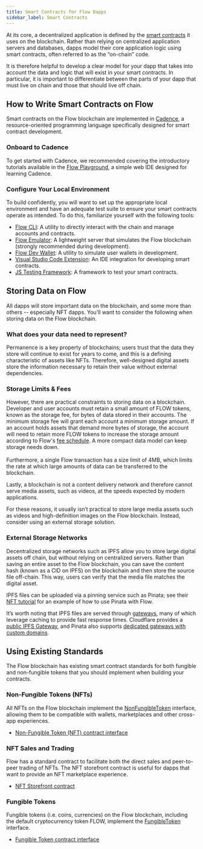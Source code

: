 ```yaml
---
title: Smart Contracts for Flow Dapps
sidebar_label: Smart Contracts
---
```


At its core, a decentralized application is defined by the [smart contracts](https://en.wikipedia.org/wiki/Smart_contract) it uses on the blockchain. Rather than relying on centralized application servers and databases, dapps model their core application logic using smart contracts, often referred to as the “on-chain” code.

It is therefore helpful to develop a clear model for your dapp that takes into account the data and logic that will exist in your smart contracts. In particular, it is important to differentiate between the parts of your dapp that must live on chain and those that should live off chain.

## How to Write Smart Contracts on Flow

Smart contracts on the Flow blockchain are implemented in [Cadence](https://github.com/onflow/cadence), a resource-oriented programming language specifically designed for smart contract development.

### Onboard to Cadence

To get started with Cadence, we recommended covering the introductory tutorials available in the [Flow Playground](https://play.onflow.org/), a simple web IDE designed for learning Cadence.

### Configure Your Local Environment

To build confidently, you will want to set up the appropriate local environment and have an adequate test suite to ensure your smart contracts operate as intended. To do this, familiarize yourself with the following tools:

- [Flow CLI](../tools/flow-cli/): A utility to directly interact with the chain and manage accounts and contracts.
- [Flow Emulator](../tools/emulator/): A lightweight server that simulates the Flow blockchain (strongly recommended during development).
- [Flow Dev Wallet](https://github.com/onflow/fcl-dev-wallet/): A utility to simulate user wallets in development.
- [Visual Studio Code Extension](../tools/vscode-extension/): An IDE integration for developing smart contracts.
- [JS Testing Framework](https://github.com/onflow/flow-js-testing): A framework to test your smart contracts.

## Storing Data on Flow

All dapps will store important data on the blockchain, and some more than others -- especially NFT dapps. You’ll want to consider the following when storing data on the Flow blockchain.

### What does your data need to represent?

Permanence is a key property of blockchains; users trust that the data they store will continue to exist for years to come, and this is a defining characteristic of assets like NFTs. Therefore, well-designed digital assets store the information necessary to retain their value without external dependencies.

### Storage Limits & Fees

However, there are practical constraints to storing data on a blockchain. Developer and user accounts must retain a small amount of FLOW tokens, known as the storage fee, for bytes of data stored in their accounts. The minimum storage fee will grant each account a minimum storage amount. If an account holds assets that demand more bytes of storage, the account will need to retain more FLOW tokens to increase the storage amount according to Flow's [fee schedule](../build/key-concepts/fees.md#fees). A more compact data model can keep storage needs down. \
 \
Furthermore, a single Flow transaction has a size limit of 4MB, which limits the rate at which large amounts of data can be transferred to the blockchain.

Lastly, a blockchain is not a content delivery network and therefore cannot serve media assets, such as videos, at the speeds expected by modern applications.

For these reasons, it usually isn’t practical to store large media assets such as videos and high-definition images on the Flow blockchain. Instead, consider using an external storage solution.

### External Storage Networks

Decentralized storage networks such as IPFS allow you to store large digital assets off chain, but without relying on centralized servers. Rather than saving an entire asset to the Flow blockchain, you can save the content hash (known as a CID on IPFS) on the blockchain and then store the source file off-chain. This way, users can verify that the media file matches the digital asset.

IPFS files can be uploaded via a pinning service such as Pinata; see their [NFT tutorial](https://medium.com/pinata/how-to-create-nfts-like-nba-top-shot-with-flow-and-ipfs-701296944bf) for an example of how to use Pinata with Flow.

It’s worth noting that IPFS files are served through [gateways](https://docs.ipfs.io/concepts/ipfs-gateway/), many of which leverage caching to provide fast response times. Cloudflare provides a [public IPFS Gateway](https://developers.cloudflare.com/distributed-web/ipfs-gateway), and Pinata also supports [dedicated gateways with custom domains](https://medium.com/pinata/announcing-dedicated-ipfs-gateways-60f599949ce).

## Using Existing Standards

The Flow blockchain has existing smart contract standards for both fungible and non-fungible tokens that you should implement when building your contracts.

### Non-Fungible Tokens (NFTs)

All NFTs on the Flow blockchain implement the [NonFungibleToken](../references/core-contracts/08-non-fungible-token.md) interface, allowing them to be compatible with wallets, marketplaces and other cross-app experiences.

- [Non-Fungible Token (NFT) contract interface](../references/core-contracts/08-non-fungible-token.md)

### NFT Sales and Trading

Flow has a standard contract to facilitate both the direct sales and peer-to-peer trading of NFTs. The NFT storefront contract is useful for dapps that want to provide an NFT marketplace experience.

- [NFT Storefront contract](https://github.com/onflow/nft-storefront)

### Fungible Tokens

Fungible tokens (i.e. coins, currencies) on the Flow blockchain, including the default cryptocurrency token FLOW, implement the [FungibleToken](../references/core-contracts/02-fungible-token.md) interface.

- [Fungible Token contract interface](../references/core-contracts/02-fungible-token.md)
